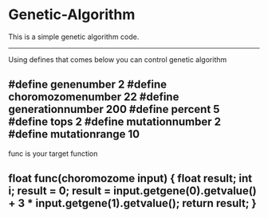 # Genetic-Algorithm

This is a simple genetic algorithm code.

---------------------------------------------------------------------------------
Using defines that comes below you can control genetic algorithm 

#define genenumber 2
#define choromozomenumber 22
#define generationnumber 200
#define percent 5
#define tops 2
#define mutationnumber 2
#define mutationrange 10
---------------------------------------------------------------------------------
func is your target function 

float func(choromozome input) {
	float result;
	int i;
	result = 0;
	result = input.getgene(0).getvalue() + 3 * input.getgene(1).getvalue();
  	return result;
}
---------------------------------------------------------------------------------
